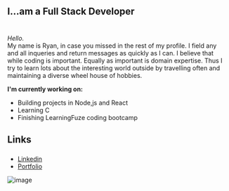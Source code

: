 
## I...am a Full Stack Developer <h1>

_Hello._<br>
My name is Ryan, in case you missed in the rest of my profile. 
I field any and all inqueries and return messages as quickly as I can. 
I believe that while coding is important. Equally as important is domain expertise. 
Thus I try to learn lots about the interesting world outside by travelling often and maintaining a diverse wheel house of hobbies. 

**I'm currently working on:**
  * Building projects in Node,js and React
  * Learning C
  * Finishing LearningFuze coding bootcamp
  
 ## Links <h5>
* [Linkedin](https://www.linkedin.com/in/ryan-skidmore1/) 
* [Portfolio](https://ryanss.co/)
  
 ![image](https://user-images.githubusercontent.com/11698908/128247765-d8edfc53-cd4e-416b-9a71-e64b93c9abbb.png)

